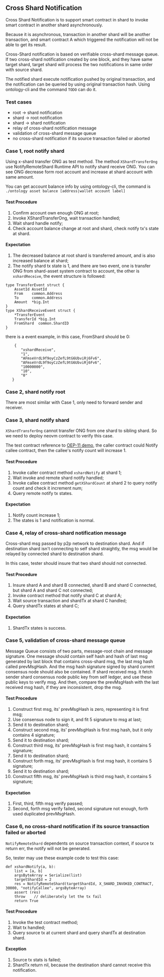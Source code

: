 
## Cross Shard Notification

Cross Shard Notification is to support smart contract in shard to invoke smart contract in another shard asynchronously.

Because it is asynchronous, transaction in another shard will be another transaction, and smart contract A which triggered the notification will not be able to get its result.

Cross-Shard notification is based on verifiable cross-shard message queue.
If two cross-shard notification created by one block, and they have same target shard, target shard will process the two notifications in same order with source shard.

The notified shard execute notification pushed by original transaction, and the notification can be queried by using original transaction hash. Using ontology-cli and the command ```TODO``` can do it.

### Test cases

* root -> shard notification
* shard -> root notification
* shard -> shard notification
* relay of cross-shard notification message
* validation of cross-shard message queue
* no cross-shard notification if its source transaction failed or aborted

### Case 1, root notify shard

Using x-shard transfer ONG as test method. The method ```XShardTransferOng``` use NotifyRemoteShard Runtime API to notify shard receive ONG. You can see ONG decrease form root account and increase at shard account with same amount.

You can get account balance info by using ontology-cli, the command is ```./ontology asset balance [address|wallet account label]```

#### Test Procedure

1. Confirm account own enough ONG at root;
2. Invoke XShardTransferOng, wait transaction handled;
3. Wait shard handle notify;
4. Check account balance change at root and shard, check notify tx's state at shard.

#### Expectation

1. The decreased balance at root shard is transferred amount, and is also increased balance at shard;
2. The notify shard tx state is 1, and there are two event, one is transfer ONG from shard-asset system contract to account, the other is ```xshardReceive```, the event structure is followed:
```
type TransferEvent struct {
	AssetId AssetId
	From    common.Address
	To      common.Address
	Amount  *big.Int
}
type XShardReceiveEvent struct {
	*TransferEvent
	TransferId *big.Int
	FromShard  common.ShardID
}
```
there is a event example, in this case, FromShard should be 0:
```
    {
       "xshardReceive",
       "1",
       "AFmseVrdL9f9oyCzZefL9tG6UbviRj6Fv6",
       "AFmseVrdL9f9oyCzZefL9tG6UbviRj6Fv6",
       "10000000",
       "10",
       "0"
   }
```

### Case 2, shard notify root

There are most similar with Case 1, only need to forward sender and receiver.

### Case 3, shard notify shard

```XShardTransferOng``` cannot transfer ONG from one shard to sibling shard. So we need to deploy neovm contract to verify this case.

The test contract reference to [OEP-11 demo](https://github.com/qiluge/ontology-xshard-contract/tree/master/xshardcall), the caller contract could Notify callee contract, then the callee's notify count will increase 1.

#### Test Procedure

1. Invoke caller contract method ```xshardNotify``` at shard 1;
2. Wait invoke and remote shard notify handled;
3. Invoke callee contract method ```getXShardCount```  at shard 2 to query notify count and check it increment num;
4. Query remote notify tx states.

#### Expectation

1. Notify count increase 1;
2. The states is 1 and notification is normal.

### Case 4, relay of cross-shard notification message

Cross-shard msg passed by p2p network to destination shard. And if destination shard isn't connecting to self shard straightly, the msg would be relayed by connected shard to destination shard.

In this case, tester should insure that two shard should not connected.

#### Test Procedure

1. Insure shard A and shard B connected, shard B and shard C connected, but shard A and shard C not connected;
2. Invoke contract method that notify shard C at shard A;
3. Wait source transaction and shardTx at shard C handled;
4. Query shardTx states at shard C;

#### Expectation

1. ShardTx states is success.

### Case 5, validation of cross-shard message queue

Message Queue consists of two parts, message-root chain and message signature. One message should contain self hash and hash of last msg generated by last block that contains cross-shard msg, the last msg
hash called prevMsgHash. And the msg hash signature signed by shard current consensus node should also be contained. If shard received msg. it fetch sender shard consensus node public key from self ledger, and use these public keys to
verify msg. And then, compare the prevMsgHash with the last received msg hash, if they are inconsistent, drop the msg.

#### Test Procedure

1. Construct first msg, its' prevMsgHash is zero, representing it is first msg;
2. Use consensus node to sign it, and fit 5 signature to msg at last;
3. Send it to destination shard;
4. Construct second msg, its' prevMsgHash is first msg hash, but it only contains 4 signature;
5. Send it to destination shard;
6. Construct third msg, its' prevMsgHash is first msg hash, it contains 5 signature;
7. Send it to destination shard;
8. Construct forth msg, its' prevMsgHash is first msg hash, it contains 5 signature;
9. Send it to destination shard;
10. Construct fifth msg, its' prevMsgHash is third msg hash, it contains 5 signature;

#### Expectation

1. First, third, fifth msg verify passed;
2. Second, forth msg verify failed, second signature not enough, forth used duplicated prevMsgHash.

### Case 6, no cross-shard notification if its source transaction failed or aborted

```NotifyRemoteShard``` dependents on source transaction context, if source tx return err, the notify will not be generated.

So, tester may use these example code to test this case:
```
def xshardNotify(a, b):
    list = [a, b]
    argsByteArray = Serialize(list)
    targetShardId = 2
    res = NotifyRemoteShard(targetShardId, X_SHARD_INVOKED_CONTRACT, 30000, "notifyCallee", argsByteArray)
    assert (res)
    throw    // deliberately let the tx fail
    return True
```

#### Test Procedure

1. Invoke the test contract method;
2. Wait tx handled;
3. Query source tx at current shard and query shardTx at destination shard.

#### Exception

1. Source tx stats is failed;
2. ShardTx return nil, because the destination shard cannot receive this notification.
